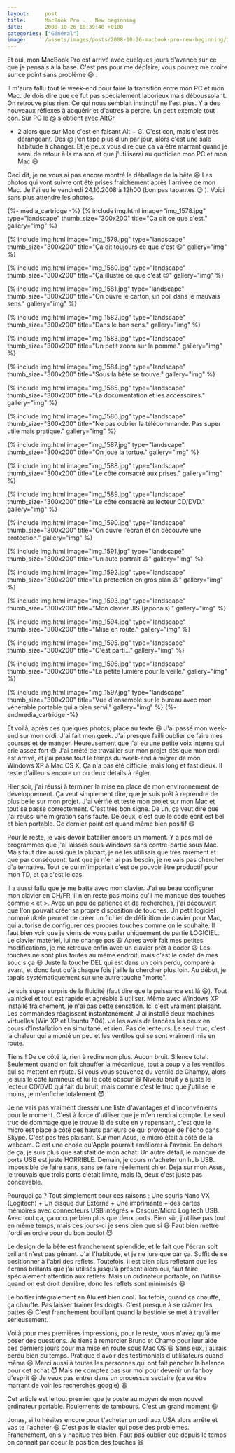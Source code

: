 ```yaml
---
layout:     post
title:      MacBook Pro ... New beginning
date:       2008-10-26 18:39:40 +0100
categories: ["Général"]
image:      /assets/images/posts/2008-10-26-macbook-pro-new-beginning/img_1580.jpg
---
```


Et oui, mon MacBook Pro est arrivé avec quelques jours d'avance sur ce que je pensais à la base. C'est pas pour me
déplaire, vous pouvez me croire sur ce point sans problème :laughing: .

<!--more-->

Il m'aura fallu tout le week-end pour faire la transition entre mon PC et mon Mac. Je dois dire que ce fut pas
spécialement laborieux mais déboussolant. On retrouve plus rien. Ce qui nous semblait instinctif ne l'est plus. Y a
des nouveaux réflexes à acquérir et d'autres à perdre. Un petit exemple tout con. Sur PC le @ s'obtient avec AltGr
+ 2 alors que sur Mac c'est en faisant Alt + G. C'est con, mais c'est très dérangeant. Des @ j'en tape plus d'un
par jour, alors c'est une sale habitude à changer. Et je peux vous dire que ça va être marrant quand je serai de
retour à la maison et que j'utiliserai au quotidien mon PC et mon Mac :laughing:

Ceci dit, je ne vous ai pas encore montré le déballage de la bête :laughing: Les photos qui vont suivre ont été
prises fraichement après l'arrivée de mon Mac. Je l'ai eu le vendredi 24.10.2008 à 12h00 (bon pas tapantes :wink:
). Voici sans plus attendre les photos.

{%- media_cartridge -%}
{% include img.html
    image="img_1578.jpg"
    type="landscape"
    thumb_size="300x200"
    title="Ça dit ce que c'est."
    gallery="img"
%}

{% include img.html
    image="img_1579.jpg"
    type="landscape"
    thumb_size="300x200"
    title="Ça dit toujours ce que c'est :laughing:"
    gallery="img"
%}

{% include img.html
    image="img_1580.jpg"
    type="landscape"
    thumb_size="300x200"
    title="Ça illustre ce que c'est :wink:"
    gallery="img"
%}

{% include img.html
    image="img_1581.jpg"
    type="landscape"
    thumb_size="300x200"
    title="On ouvre le carton, un poil dans le mauvais sens."
    gallery="img"
%}

{% include img.html
    image="img_1582.jpg"
    type="landscape"
    thumb_size="300x200"
    title="Dans le bon sens."
    gallery="img"
%}

{% include img.html
    image="img_1583.jpg"
    type="landscape"
    thumb_size="300x200"
    title="Un petit zoom sur la pomme."
    gallery="img"
%}

{% include img.html
    image="img_1584.jpg"
    type="landscape"
    thumb_size="300x200"
    title="Sous la bête se trouve."
    gallery="img"
%}

{% include img.html
    image="img_1585.jpg"
    type="landscape"
    thumb_size="300x200"
    title="La documentation et les accessoires."
    gallery="img"
%}

{% include img.html
    image="img_1586.jpg"
    type="landscape"
    thumb_size="300x200"
    title="Ne pas oublier la télécommande. Pas super utile mais pratique."
    gallery="img"
%}

{% include img.html
    image="img_1587.jpg"
    type="landscape"
    thumb_size="300x200"
    title="On joue la tortue."
    gallery="img"
%}

{% include img.html
    image="img_1588.jpg"
    type="landscape"
    thumb_size="300x200"
    title="Le côté consacré aux prises."
    gallery="img"
%}

{% include img.html
    image="img_1589.jpg"
    type="landscape"
    thumb_size="300x200"
    title="Le côté consacré au lecteur CD/DVD."
    gallery="img"
%}

{% include img.html
    image="img_1590.jpg"
    type="landscape"
    thumb_size="300x200"
    title="On ouvre l'écran et on découvre une protection."
    gallery="img"
%}

{% include img.html
    image="img_1591.jpg"
    type="landscape"
    thumb_size="300x200"
    title="Un auto portrait :laughing:"
    gallery="img"
%}

{% include img.html
    image="img_1592.jpg"
    type="landscape"
    thumb_size="300x200"
    title="La protection en gros plan :laughing:"
    gallery="img"
%}

{% include img.html
    image="img_1593.jpg"
    type="landscape"
    thumb_size="300x200"
    title="Mon clavier JIS (japonais)."
    gallery="img"
%}

{% include img.html
    image="img_1594.jpg"
    type="landscape"
    thumb_size="300x200"
    title="Mise en route."
    gallery="img"
%}

{% include img.html
    image="img_1595.jpg"
    type="landscape"
    thumb_size="300x200"
    title="C'est parti..."
    gallery="img"
%}

{% include img.html
    image="img_1596.jpg"
    type="landscape"
    thumb_size="300x200"
    title="La petite lumière pour la veille."
    gallery="img"
%}

{% include img.html
    image="img_1597.jpg"
    type="landscape"
    thumb_size="300x200"
    title="Vue d'ensemble sur le bureau avec mon vénérable portable qui a bien servi."
    gallery="img"
%}
{%- endmedia_cartridge -%}

Et voilà, après ces quelques photos, place au texte :laughing: J'ai passé mon week-end sur mon ordi. J'ai fait mon
geek. J'ai presque failli oublier de faire mes courses et de manger. Heureusement que j'ai eu une petite voix
interne qui crie assez fort :laughing: J'ai arrêté de travailler sur mon projet dès que mon ordi est arrivé, et
j'ai passé tout le temps du week-end à migrer de mon Windows XP à Mac OS X. Ça n'a pas été difficile, mais long et
fastidieux. Il reste d'ailleurs encore un ou deux détails à régler.

Hier soir, j'ai réussi à terminer la mise en place de mon environnement de développement. Ça veut simplement dire,
que je suis prêt à reprendre de plus belle sur mon projet. J'ai vérifié et testé mon projet sur mon Mac et tout se
passe correctement. C'est très bon signe. De un, ça veut dire que j'ai réussi une migration sans faute. De deux,
c'est que le code écrit est bel et bien portable. Ce dernier point est quand même bien positif :laughing:

Pour le reste, je vais devoir batailler encore un moment. Y a pas mal de programmes que j'ai laissés sous Windows
sans contre-partie sous Mac. Mais faut dire aussi que la plupart, je ne les utilisais que très rarement et que par
conséquent, tant que je n'en ai pas besoin, je ne vais pas chercher d'alternative. Tout ce qui m'importait c'est de
pouvoir être productif pour mon TD, et ça c'est le cas.

Il a aussi fallu que je me batte avec mon clavier. J'ai eu beau configurer mon clavier en CH/FR, il n'en reste pas
moins qu'il me manque des touches comme &lt; et &gt;. Avec un peu de patience et de recherches, j'ai découvert que
l'on pouvait créer sa propre disposition de touches. Un petit logiciel nommé ukele permet de créer un fichier de
définition de clavier pour Mac, qui autorise de configurer ces propres touches comme on le souhaite. Il faut bien
voir que je viens de vous parler uniquement de partie LOGICIEL. Le clavier matériel, lui ne change pas :laughing:
Après avoir fait mes petites modifications, je me retrouve enfin avec un clavier prêt à coder :laughing: Les
touches ne sont plus toutes au même endroit, mais c'est le cadet de mes soucis ça :laughing: Juste la touche DEL
qui est dans un coin perdu, comparé à avant, et donc faut qu'à chaque fois j'aille la chercher plus loin. Au début,
je tapais systématiquement sur une autre touche "morte".

Je suis super surpris de la fluidité (faut dire que la puissance est là :laughing:). Tout va nickel et tout est
rapide et agréable à utiliser. Même avec Windows XP installé fraichement, je n'ai pas cette sensation. Ici c'est
vraiment plaisant. Les commandes réagissent instantanément. J'ai installé deux machines virtuelles (Win XP et
Ubuntu 7.04). Je les avais de lancées les deux en cours d'installation en simultané, et rien. Pas de lenteurs. Le
seul truc, c'est la chaleur qui a monté un peu et les ventilos qui se sont vraiment mis en route.

Tiens ! De ce côté là, rien à redire non plus. Aucun bruit. Silence total. Seulement quand on fait chauffer la
mécanique, tout à coup y a les ventilos qui se mettent en route. Si vous vous souvenez du ventilo de Champy, alors
je suis le côté lumineux et lui le côté obscur :laughing: Niveau bruit y a juste le lecteur CD/DVD qui fait du
bruit, mais comme c'est le truc que j'utilise le moins, je m'enfiche totalement :smiling_imp:

Je ne vais pas vraiment dresser une liste d'avantages et d'inconvénients pour le moment. C'est à force d'utiliser
que je m'en rendrai compte. Le seul truc de dommage que je trouve là de suite en y repensant, c'est que le micro
est placé à côté des hauts parleurs ce qui provoque de l'écho dans Skype. C'est pas très plaisant. Sur mon Asus, le
micro était à côté de la webcam. C'est une chose qu'Apple pourrait améliorer à l'avenir. En dehors de ça, je suis
plus que satisfait de mon achat. Un autre détail, le manque de ports USB est juste HORRIBLE. Demain, je cours
m'acheter un hub USB. Impossible de faire sans, sans se faire réellement chier. Deja sur mon Asus, je trouvais que
trois ports c'était limite, mais là, deux c'est juste pas concevable.

Pourquoi ça ? Tout simplement pour ces raisons : Une souris Nano VX (Logitech) + Un disque dur Externe + Une
imprimante + des cartes mémoires avec connecteurs USB intégrés + Casque/Micro Logitech USB. Avec tout ça, ça occupe
bien plus que deux ports. Bien sûr, j'utilise pas tout en même temps, mais ces jours-ci je sens bien que si
:laughing: Faut bien mettre l'ordi en ordre pour du bon boulot :smiling_imp:

Le design de la bête est franchement splendide, et le fait que l'écran soit brillant n'est pas gênant. J'ai
l'habitude, et je ne jure que par ça. Suffit de se positionner à l'abri des reflets. Toutefois, il est bien plus
refletant que les écrans brillants que j'ai utilisés jusqu'à présent alors oui, faut faire spécialement attention
aux reflets. Mais un ordinateur portable, on l'utilise quand on est droit derrière, donc les reflets sont minimisés
:laughing:

Le boitier intégralement en Alu est bien cool. Toutefois, quand ça chauffe, ça chauffe. Pas laisser trainer les
doigts. C'est presque à se crâmer les pattes :laughing: C'est franchement bouillant quand la bestiole se met à
travailler sérieusement.

Voilà pour mes premières impressions, pour le reste, vous n'avez qu'à me poser des questions. Je tiens à remercier
Bruno et Chamo pour leur aide ces derniers jours pour ma mise en route sous Mac OS :laughing: Sans eux, j'aurais
perdu bien du temps. Pratique d'avoir des testimonials d'utilisateurs quand même :laughing: Merci aussi à toutes
les personnes qui ont fait pencher la balance pour cet achat :smiling_imp: Mais ne comptez pas sur moi pour devenir
un fanboy d'esprit :laughing: Je veux pas entrer dans un processus sectaire (ça va être marrant de voir les
recherches google) :laughing:

Cet article est le tout premier que je poste au moyen de mon nouvel ordinateur portable. Roulements de tambours.
C'est un grand moment :laughing:

Jonas, si tu hésites encore pour t'acheter un ordi aux USA alors arrête et vas te l'acheter :laughing: C'est pas le
clavier qui pose des problèmes. Franchement, on s'y habitue très bien. Faut pas oublier que depuis le temps on
connait par coeur la position des touches :laughing: